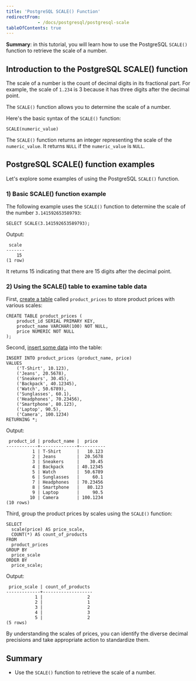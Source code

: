 ```yaml
---
title: 'PostgreSQL SCALE() Function'
redirectFrom: 
            - /docs/postgresql/postgresql-scale
tableOfContents: true
---
```


**Summary**: in this tutorial, you will learn how to use the PostgreSQL `SCALE()` function to retrieve the scale of a number.



## Introduction to the PostgreSQL SCALE() function



The scale of a number is the count of decimal digits in its fractional part. For example, the scale of `1.234` is 3 because it has three digits after the decimal point.



The `SCALE()` function allows you to determine the scale of a number.



Here's the basic syntax of the `SCALE()` function:



```
SCALE(numeric_value)
```



The `SCALE()` function returns an integer representing the scale of the `numeric_value`. It returns `NULL` if the `numeric_value` is `NULL`.



## PostgreSQL SCALE() function examples



Let's explore some examples of using the PostgreSQL `SCALE()` function.



### 1) Basic SCALE() function example



The following example uses the `SCALE()` function to determine the scale of the number `3.141592653589793`:



```
SELECT SCALE(3.141592653589793);
```



Output:



```
 scale
-------
    15
(1 row)
```



It returns 15 indicating that there are 15 digits after the decimal point.



### 2) Using the SCALE() table to examine table data



First, [create a table](/docs/postgresql/postgresql-create-table) called `product_prices` to store product prices with various scales:



```
CREATE TABLE product_prices (
    product_id SERIAL PRIMARY KEY,
    product_name VARCHAR(100) NOT NULL,
    price NUMERIC NOT NULL
);
```



Second, [insert some data](/docs/postgresql/postgresql-insert-multiple-rows) into the table:



```
INSERT INTO product_prices (product_name, price)
VALUES
    ('T-Shirt', 10.123),
    ('Jeans', 20.5678),
    ('Sneakers', 30.45),
    ('Backpack', 40.12345),
    ('Watch', 50.6789),
    ('Sunglasses', 60.1),
    ('Headphones', 70.23456),
    ('Smartphone', 80.123),
    ('Laptop', 90.5),
    ('Camera', 100.1234)
RETURNING *;
```



Output:



```
 product_id | product_name |  price
------------+--------------+----------
          1 | T-Shirt      |   10.123
          2 | Jeans        |  20.5678
          3 | Sneakers     |    30.45
          4 | Backpack     | 40.12345
          5 | Watch        |  50.6789
          6 | Sunglasses   |     60.1
          7 | Headphones   | 70.23456
          8 | Smartphone   |   80.123
          9 | Laptop       |     90.5
         10 | Camera       | 100.1234
(10 rows)
```



Third, group the product prices by scales using the `SCALE()` function:



```
SELECT
  scale(price) AS price_scale,
  COUNT(*) AS count_of_products
FROM
  product_prices
GROUP BY
  price_scale
ORDER BY
  price_scale;
```



Output:



```
 price_scale | count_of_products
-------------+-------------------
           1 |                 2
           2 |                 1
           3 |                 2
           4 |                 3
           5 |                 2
(5 rows)
```



By understanding the scales of prices, you can identify the diverse decimal precisions and take appropriate action to standardize them.



## Summary



- Use the `SCALE()` function to retrieve the scale of a number.
